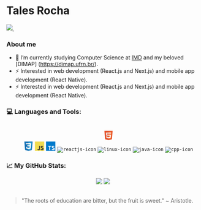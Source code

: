 <!-- ### Hi there 👋 -->

<!--

Here are some ideas to get you started:

- 🔭 I’m currently working on ...
- 🌱 I’m currently learning ...
- 👯 I’m looking to collaborate on ...
- 🤔 I’m looking for help with ...
- 💬 Ask me about ...
- 📫 How to reach me: ...
- 😄 Pronouns: ...
- ⚡ Fun fact: ...
-->

# Tales Rocha

<p>
  <a href="mailto:taleshrochaz@gmail.com">
    <img
      src="https://img.shields.io/badge/Gmail-D14836?style=for-the-badge&logo=gmail&logoColor=white"
    /> </a
  >&nbsp;&nbsp;
</p>

### About me

- 🌱 I’m currently studying Computer Science at [IMD](https://www.ufrn.br/) and my beloved [DIMAP] (https://dimap.ufrn.br/).
- ⚡ Interested in web development (React.js and Next.js) and mobile app development (React Native).
- ⚡ Interested in web development (React.js and Next.js) and mobile app development (React Native).

<h3>💻 Languages and Tools:</h3>
<div align="center">
  <code>
    <img
      alt="HTML5-icon"
      height="25"
      width="25"
      src="https://raw.githubusercontent.com/devicons/devicon/master/icons/html5/html5-original.svg"
  /></code>
  <code>
    <img
      alt="CSS3-icon"
      height="25"
      width="25"
      src="https://raw.githubusercontent.com/devicons/devicon/master/icons/css3/css3-original.svg"
  /></code>
  <code
    ><img
      alt="javascript-icon"
      height="25"
      width="25"
      src="https://raw.githubusercontent.com/devicons/devicon/master/icons/javascript/javascript-original.svg"
  /></code>
  <code
    ><img
      alt="typescript-icon"
      height="25"
      width="25"
      src="https://raw.githubusercontent.com/devicons/devicon/master/icons/typescript/typescript-original.svg"
  /></code>
  <!--<code
    ><img
      alt="nodejs-icon"
      height="25"
      width="25"
      src="https://raw.githubusercontent.com/devicons/devicon/master/icons/nodejs/nodejs-original.svg"
  /></code>--!>
  <!--<code
    ><img
      alt="mysql-icon"
      height="25"
      width="25"
      src="https://raw.githubusercontent.com/devicons/devicon/master/icons/mysql/mysql-original.svg"
  /></code>--!>
    <code
    ><img
      alt="reactjs-icon"
      height="25"
      width="25"
      src="https://raw.githubusercontent.com/devicons/devicon/master/icons/react/react-original.svg"
  /></code>
  <!--<code
  ><img 
    alt="flutter-icon"
    height="25"
    width="25"
    src="https://raw.githubusercontent.com/devicons/devicon/1119b9f84c0290e0f0b38982099a2bd027a48bf1/icons/flutter/flutter-original.svg"
  /></code>--!>
  <code
    ><img
      alt="linux-icon"
      height="25"
      width="25"
      src="https://raw.githubusercontent.com/devicons/devicon/master/icons/linux/linux-original.svg"
  /></code>
    <code
    ><img
      alt="java-icon"
      height="25"
      width="25"
      src="https://raw.githubusercontent.com/devicons/devicon/master/icons/java/java-original.svg"
  /></code>
    <code
    ><img
      alt="cpp-icon"
      height="25"
      width="25"
      src="https://raw.githubusercontent.com/devicons/devicon/master/icons/cplusplus/cplusplus-original.svg"
  /></code>
</div>

<h3>📈 My GitHub Stats:</h3>
<div align="center">
  <img
    height="180em"
    src="https://github-readme-stats.vercel.app/api/top-langs/?username=taleshrocha&&theme=react&layout=compact&langs_count=5"
  />
  <img
    height="180em"
    src="https://github-readme-stats.vercel.app/api?username=taleshrocha&show_icons=true&theme=react"
  />
</div>
&nbsp;
<blockquote>
  <p>"The roots of education are bitter, but the fruit is sweet." ~ Aristotle.</p>
</blockquote>

<!-- <p style="align=center;"> -->
<!-- Change the `github-readme-stats.anuraghazra1.vercel.app` to `github-readme-stats.vercel.app`  -->
<!-- </p> -->
<!-- &theme=material-palenight -->
<!-- &theme=gotham -->

<!-- I am a professional dedicated to learning and continuous improvement and passionate about my area of ​​studying, programming. :rocket:

 👨🏽‍💻 Front-end developer with: Html, Css/Sass, JavaScript/TypeScript e React. 💜

:books: Academic background: Graduating in Computer Science from the Universidade Federal do Rio Grande do Norte (UFRN) and technician in Administration from the Instituto Federal de Educação, Ciência e Tecnologia do Rio Grande do Norte (IFRN). -->
